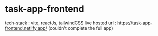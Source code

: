 # task-app-frontend
tech-stack : vite, reactJs, tailwindCSS
live hosted url : https://task-app-frontend.netlify.app/
(couldn't complete the full app)
